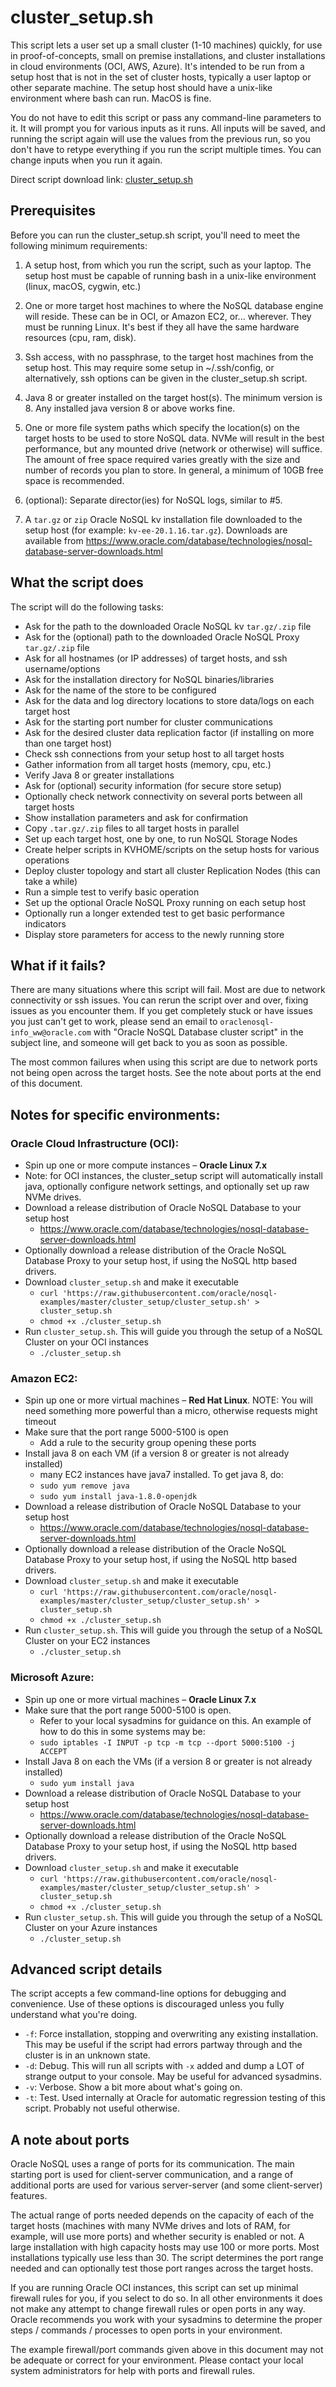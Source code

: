 # cluster_setup.sh

This script lets a user set up a small cluster (1-10 machines) quickly, for use in proof-of-concepts, small on premise installations, and cluster installations in cloud environments (OCI, AWS, Azure). It's intended to be run from a setup host that is not in the set of cluster hosts, typically a user laptop or other separate machine. The setup host should have a unix-like environment where bash can run. MacOS is fine.

You do not have to edit this script or pass any command-line parameters to it. It will prompt you for various inputs as it runs. All inputs will be saved, and running the script again will use the values from the previous run, so you don't have to retype everything if you run the script multiple times. You can change inputs when you run it again.

Direct script download link: <a href=https://raw.githubusercontent.com/oracle/nosql-examples/master/cluster_setup/cluster_setup.sh download>cluster_setup.sh</a>

## Prerequisites

Before you can run the cluster_setup.sh script, you'll need to meet the following minimum requirements:

1. A setup host, from which you run the script, such as your laptop. The setup host must be capable of running bash in a unix-like environment (linux, macOS, cygwin, etc.)

2. One or more target host machines to where the NoSQL database engine will reside. These can be in OCI, or Amazon EC2, or... wherever. They must be running Linux. It's best if they all have the same hardware resources (cpu, ram, disk).

3. Ssh access, with no passphrase, to the target host machines from the setup host. This may require some setup in ~/.ssh/config, or alternatively, ssh options can be given in the cluster_setup.sh script.

4. Java 8 or greater installed on the target host(s). The minimum version is 8. Any installed java version 8 or above works fine.

5. One or more file system paths which specify the location(s) on the target hosts to be used to store NoSQL data. NVMe will result in the best performance, but any mounted drive (network or otherwise) will suffice. The amount of free space required varies greatly with the size and number of records you plan to store. In general, a minimum of 10GB free space is recommended.

6. (optional): Separate director(ies) for NoSQL logs, similar to #5.

7. A `tar.gz` or `zip` Oracle NoSQL kv installation file downloaded to the setup host (for example: `kv-ee-20.1.16.tar.gz`). Downloads are available from https://www.oracle.com/database/technologies/nosql-database-server-downloads.html

## What the script does

The script will do the following tasks:

* Ask for the path to the downloaded Oracle NoSQL kv `tar.gz/.zip` file
* Ask for the (optional) path to the downloaded Oracle NoSQL Proxy `tar.gz/.zip` file
* Ask for all hostnames (or IP addresses) of target hosts, and ssh username/options
* Ask for the installation directory for NoSQL binaries/libraries
* Ask for the name of the store to be configured
* Ask for the data and log directory locations to store data/logs on each target host
* Ask for the starting port number for cluster communications
* Ask for the desired cluster data replication factor (if installing on more than one target host)
* Check ssh connections from your setup host to all target hosts
* Gather information from all target hosts (memory, cpu, etc.)
* Verify Java 8 or greater installations
* Ask for (optional) security information (for secure store setup)
* Optionally check network connectivity on several ports between all target hosts
* Show installation parameters and ask for confirmation
* Copy `.tar.gz/.zip` files to all target hosts in parallel
* Set up each target host, one by one, to run NoSQL Storage Nodes
* Create helper scripts in KVHOME/scripts on the setup hosts for various operations
* Deploy cluster topology and start all cluster Replication Nodes (this can take a while)
* Run a simple test to verify basic operation
* Set up the optional Oracle NoSQL Proxy running on each setup host
* Optionally run a longer extended test to get basic performance indicators
* Display store parameters for access to the newly running store


## What if it fails?
There are many situations where this script will fail. Most are due to network connectivity or ssh issues. You can rerun the script over and over, fixing issues as you encounter them. If you get completely stuck or have issues you just can't get to work, please send an email to `oraclenosql-info_ww@oracle.com` with "Oracle NoSQL Database cluster script" in the subject line, and someone will get back to you as soon as possible.

The most common failures when using this script are due to network ports not being open across the target hosts. See the note about ports at the end of this document.

## Notes for specific environments:

### Oracle Cloud Infrastructure (OCI):
* Spin up one or more compute instances – **Oracle Linux 7.x**
* Note: for OCI instances, the cluster_setup script will automatically install java, optionally configure network settings, and optionally set up raw NVMe drives.
* Download a release distribution of Oracle NoSQL Database to your setup host
  * https://www.oracle.com/database/technologies/nosql-database-server-downloads.html
* Optionally download a release distribution of the Oracle NoSQL Database Proxy to your setup host, if using the NoSQL http based drivers.
* Download `cluster_setup.sh` and make it executable
  * `curl 'https://raw.githubusercontent.com/oracle/nosql-examples/master/cluster_setup/cluster_setup.sh' > cluster_setup.sh`
  * `chmod +x ./cluster_setup.sh`
* Run `cluster_setup.sh`.  This will guide you through the setup of a NoSQL Cluster on your OCI instances
  * `./cluster_setup.sh`




### Amazon EC2:
* Spin up one or more virtual machines – **Red Hat Linux**.  NOTE: You will need something more powerful than a micro, otherwise requests might timeout
* Make sure that the port range 5000-5100 is open
  * Add a rule to the security group opening these ports
* Install java 8 on each VM (if a version 8 or greater is not already installed)
  * many EC2 instances have java7 installed. To get java 8, do:
  * `sudo yum remove java`
  * `sudo yum install java-1.8.0-openjdk`
* Download a release distribution of Oracle NoSQL Database to your setup host
  * https://www.oracle.com/database/technologies/nosql-database-server-downloads.html
* Optionally download a release distribution of the Oracle NoSQL Database Proxy to your setup host, if using the NoSQL http based drivers.
* Download `cluster_setup.sh` and make it executable
  * `curl 'https://raw.githubusercontent.com/oracle/nosql-examples/master/cluster_setup/cluster_setup.sh' > cluster_setup.sh`
  * `chmod +x ./cluster_setup.sh`
* Run `cluster_setup.sh`.  This will guide you through the setup of a NoSQL Cluster on your EC2 instances
  * `./cluster_setup.sh`


### Microsoft Azure:
* Spin up one or more virtual machines – **Oracle Linux 7.x**
* Make sure that the port range 5000-5100 is open.
  * Refer to your local sysadmins for guidance on this. An example of how to do this in some systems may be:
  * `sudo iptables -I INPUT -p tcp -m tcp --dport 5000:5100 -j ACCEPT`
* Install Java 8 on each the VMs (if a version 8 or greater is not already installed)
  * `sudo yum install java`
* Download a release distribution of Oracle NoSQL Database to your setup host
  * https://www.oracle.com/database/technologies/nosql-database-server-downloads.html
* Optionally download a release distribution of the Oracle NoSQL Database Proxy to your setup host, if using the NoSQL http based drivers.
* Download `cluster_setup.sh` and make it executable
  * `curl 'https://raw.githubusercontent.com/oracle/nosql-examples/master/cluster_setup/cluster_setup.sh' > cluster_setup.sh`
  * `chmod +x ./cluster_setup.sh`
* Run `cluster_setup.sh`.  This will guide you through the setup of a NoSQL Cluster on your Azure instances
  * `./cluster_setup.sh`


## Advanced script details

The script accepts a few command-line options for debugging and convenience. Use of these options is discouraged unless you fully understand what you're doing.

- `-f`: Force installation, stopping and overwriting any existing installation. This may be useful if the script had errors partway through and the cluster is in an unknown state.
- `-d`: Debug. This will run all scripts with `-x` added and dump a LOT of strange output to your console. May be useful for advanced sysadmins.
- `-v`: Verbose. Show a bit more about what's going on.
- `-t`: Test. Used internally at Oracle for automatic regression testing of this script. Probably not useful otherwise.


## A note about ports

Oracle NoSQL uses a range of ports for its communication. The main starting port is used for client-server communication, and a range of additional ports are used for various server-server (and some client-server) features.

The actual range of ports needed depends on the capacity of each of the target hosts (machines with many NVMe drives and lots of RAM, for example, will use more ports) and whether security is enabled or not. A large installation with high capacity hosts may use 100 or more ports. Most installations typically use less than 30. The script determines the port range needed and can optionally test those port ranges across the target hosts.

If you are running Oracle OCI instances, this script can set up minimal firewall rules for you, if you select to do so.
In all other environments it does not make any attempt to change firewall rules or open ports in any way. Oracle recommends you work with your sysadmins to determine the proper steps / commands / processes to open ports in your environment.

The example firewall/port commands given above in this document may not be adequate or correct for your environment. Please contact your local system administrators for help with ports and firewall rules.
